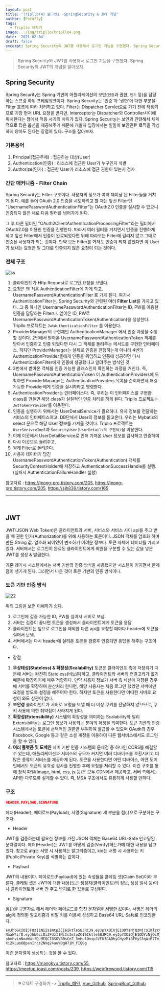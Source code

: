 ```yaml
---
layout: post
title: 'Tripllo(4) 로그인1 -SpringSecurity & JWT 개념'
author: [Pozafly]
tags:
  - Tripllo 제작기
image: ../img/tripllo/tripllo4.png
date: '2021-02-04'
draft: false
excerpt: Spring Security와 JWT를 사용해서 로그인 기능을 구현했다. Spring Security와 JWT의 개념을 알아보자.
---
```


> Spring Security와 JWT를 사용해서 로그인 기능을 구현했다. Spring Security와 JWT의 개념을 알아보자.

## Spring Security

Spring Security는 Spring 기반의 어플리케이션의 보안(`인증`과 권한, `인가` 등)을 담당하는 스프링 하위 프레임워크이다. Spring Security는 '인증'과 '권한'에 대한 부분을 Filter 흐름에 따라 처리하고 있다. Filter는 Dispatcher Servlet으로 가기 전에 적용되므로 가장 먼저 URL 요청을 받지만, Interceptor는 Dispatcher와 Controller사이에 위치한다는 점에서 적용 시기의 차이가 있다. Spring Security는 보안과 관련해서 체계적으로 많은 옵션을 제공해주기 때문에 개발자 입장에서는 일일이 보안관련 로직을 작성하지 않아도 된다는 장점이 있다. 구조를 잡아보자.

### 기본용어

1. Principal(접근주체) : 접근하는 대상(User)
2. Authentication(인증) : 리소스에 접근한 User가 누구인지 식별
3. Authorize(인가) : 접근한 User가 리소스에 접근 권한이 있는지 검사

### 간단 매커니즘 - Filter Chain

Spring Security는 Filter 구조이다. 사용자의 정보가 여러 체이닝 된 Filter들을 거치게 된다. 예를 들어 OAuth 2.0 인증을 시도하려고 할 때는 앞선 Filter인 "UsernamePasswordAuthenticationFilter"는 OAuth2.0 인증을 실시할 수 없으니 인증되지 않은 채로 다음 필터를 넘어가게 된다.

그 후 다른 필터인 "OAuth2ClientAuthenticationProcessingFilter"라는 필터에서 OAuth2.0을 이용한 인증을 진행한다. 따라서 여러 필터를 거치면서 인증을 진행하게 되고 앞선 Filter에서 인증이 완료되었다면 뒤에 따라오는 Filter에 걸리지 않고 그대로 인증된 사용자가 되는 것이다. 만약 모든 Filter를 거쳐도 인증이 되지 않았다면 이 User가 보내는 요청은 말 그대로 인증되지 않은 요청이 되는 것이다.

### 전체 구조

![ss](https://user-images.githubusercontent.com/59427983/106862908-1d5f0600-670b-11eb-8b65-8e83e71636e3.png)

1. 클라이언트가 Http Request로 로그인 요청을 보낸다.
2. 요청은 맨 처음 AuthenticationFilter에 가게 되고, UsernamePasswordAuthenticationFilter 로 가게 된다. 여기서 AuthenticationFilter는, Spring Security와 관련된 여러 **Filter List**를 가지고 있다. 그 중 하나인 UsernamePasswordAuthenticationFilter는 ID, PW를 이용한 인증을 담당하는 Filter다. 얻어온 ID, PW로 UsernamePasswordAuthenticationToken(Authentication)을 생성한다. Tripllo 프로젝트는 `JwtAuthenticationFilter` 를 이용한다.
3. ProviderManager의 구현체인 AuthenticationManager 에서 인증 과정을 수행할 것이다. 2번에서 받아온 UsernamePasswordAuthenticationToken 객체를 받아서 인증하고 인증 되었다면 다시 그 객체를 돌려주는 메서드를 구현한 인터페이스. 하지만 ProviderManager는 실제로 인증을 진행하는게 아니라 4번의 AuthenticationProvider들에게 인증을 위임하고 인증에 성공하면 다시 AuthenticationFilter에게 인증에 성공했다고 알려주는 방식인 것.
4. 3번에서 받아온 객체를 인증 가능한 클래스인지 확인하는 과정을 거친다. 즉, UsernamePasswordAuthenticationToken 이 AuthenticationProviders에 도착하면 ProviderManager는 AuthenticationProviders 목록을 순회하면서 해결 가능한 Provider에게 인증을 실시하라고 명령한다.
5. AuthenticationProvider는 인터페이스다. 즉, 우리는 이 인터페이스를 구현한 class를 만들면 해당 class가 실질적인 인증 처리를 하게 된다. Tripllo 프로젝트는 `JwtTokenProvider`를 이용한다.
6. 인증을 실행하기 위해서는 UserDetailService가 필요하다. 유저 정보를 전달하는 서비스의 인터페이스이고, DB단에서 User의 정보를 들고온다. 우리는 Mybatis의 select 문으로 해당 User 정보를 가져올 것이다. Tripllo 프로젝트는 `UserSerivceImpl`과 `SecurityUser(UserDetails의 구현체)`을 이용한다.
7. 이제 이곳에서 UserDetailService로 인해 가져온 User 정보를 검사하고 인증하여
8. 다시 이곳으로 돌려주고,
9. 원래 Filter로 돌려준다.
10. 사용자 데이터가 담긴 UsernamePasswordAuthenticationToken(Authentication) 객체를 SecurityContextHolder에 저장하고 AuthenticationSuccessHandle를 실행. (실패시 AuthenticationFailureHandler 실행)

참고자료 : <https://jeong-pro.tistory.com/205>, <https://jeong-pro.tistory.com/205>, <https://sjh836.tistory.com/165>

<hr/>

<br/>

## JWT

JWT(JSON Web Token)은 클라이언트와 서버, 서비스와 서비스 사이 api를 주고 받을 때 권한 인가(Authorization)를 위해 사용하는 토큰이다. JSON 객체를 암호화 하며 만든 String 값. 암호화 되어있어 변조하기 어려운 정보다. 토큰 자체에 데이터를 가지고 있다. 서버에서는 로그인이 완료된 클라이언트에게 회원을 구분할 수 있는 값을 넣은 JWT를 생성 & 발급한다.

기존 레거시 시스템에서는 서버 기반의 인증 방식을 사용했지만 시스템이 커지면서 한계점이 생기게 된다. 그러면서 나온 것이 토큰 기반의 인증 방식이다.

### 토큰 기반 인증 방식

![22](https://user-images.githubusercontent.com/59427983/106880800-260e0700-6720-11eb-8682-44f9a389721b.png)

위의 그림을 보면 이해하기 쉽다.

1. 로그인에 검증 가능한 ID, PW를 실어서 서버로 보냄.
2. 서버는 검증이 끝나면 토큰을 생성해서 클라이언트에게 토큰을 응답
3. 클라이언트는 앞으로 로그인을 제외한 다른 api를 요청할 때마다 header에 토큰을 실어서 보냄.
4. 서버에서는 다시 header에 실려온 토큰을 검증후 인증되면 응답을 해주는 구조이다.

- 장점

1. **무상태성(Stateless) & 확장성(Scalability)**
   토큰은 클라이언트 측에 저장되기 때문에 서버는 완전히 Stateless(비보존)하고, 클라이언트와 서버의 연결고리가 없기 때문에 확장하기에 매우 적합하다. 만약 사용자 정보가 서버 측 세션에 저장된 경우에 서버를 확장하여 분산처리 한다면, 해당 사용자는 처음 로그인 했었던 서버에만 요청을 받도록 설정을 해주어야 한다. 하지만 토큰을 사용한다면 어떠한 서버로 요청이 와도 상관이 없다.
2. **보안성**
   클라이언트가 서버로 요청을 보낼 때 더 이상 쿠키를 전달하지 않으므로, 쿠키 사용에 의한 취약점이 사라지게 된다.
3. **확장성(Extensibility)**
   시스템의 확장성을 의미하는 Scalability와 달리 Extensibility는 로그인 정보가 사용되는 분야의 확정을 의미한다. 토큰 기반의 인증 시스템에서는 토큰에 선택적인 권한만 부여하여 발급할 수 있으며 OAuth의 경우 Facebook, Google 등과 같은 소셜 계정을 이용하여 다른 웹서비스에서도 로그인을 할 수 있다.
4. **여러 플랫폼 및 도메인**
   서버 기반 인증 시스템의 문제점 중 하나인 CORS를 해결할 수 있는데, 애플리케이션과 서비스의 규모가 커지면 여러 디바이스를 호환시키고 더 많은 종류의 서비스를 제공하게 된다. 토큰을 사용한다면 어떤 디바이스, 어떤 도메인에서도 토큰의 유효성 검사를 진행한 후에 요청을 처리할 수 있다. 이런 구조를 통해 정적 파일(Image, html, css, js 등)은 모두 CDN에서 제공하고, 서버 측에서는 API만 다루도록 설게할 수 있다. 즉, MSA 구조에서도 유용하게 사용할 만하다.

### 구조

```json
HEADER.PAYLOAD.SIGNATURE
```

헤더(Header), 페이로드(Payload), 서명(Signature) 세 부분을 점(.)으로 구분하는 구조다.

- Header

JWT를 검증하는데 필요한 정보를 가진 JSON 객체는 Base64 URL-Safe 인코딩된 문자열이다. 헤더(Header)는 JWT를 어떻게 검증(Verify)하는가에 대한 내용을 담고 있다. 참고로 alg는 서명 시 사용하는 알고리즘이고, kid는 서명 시 사용하는 키(Public/Private Key)를 식별하는 값이다.

- Payload

JWT의 내용이다. 페이로드(Payload)에 있는 속성들을 클레임 셋(Claim Set)이라 부른다. 클레임 셋은 JWT에 대한 내용(토큰 생성자(클라이언트)의 정보, 생성 일시 등)이나 클라이언트와 서버 간 주고 받기로 한 값들로 구성된다.

- Signature

점(.)을 구분자로 해서 헤더와 페이로드를 합친 문자열을 서명한 값이다. 서명은 헤더의 alg에 정의된 알고리즘과 비밀 키를 이용해 성성하고 Base64 URL-Safe로 인코딩한다.

```
eyJhbGciOiJFUzI1NiIsImtpZCI6IktleSBJRCJ9.eyJpYXQiOjE1ODYzNjQzMjcsImlzcyI6ImppbmhvLn
NoaW4ifQ.eyJhbGciOiJFUzI1NiIsImtpZCI6IktleSBJRC9.eyJpYXQiOjE1ODYzNjQzMjcsImlzcyI6Imp
pbmhvLnNoaW4ifQ.MEQCIBSOVBBsCeZ_8vHulOvspJVFU3GADhyCHyzMiBFVyS3qAiB7Tm_ME
Xi2kLusOBpanIrcs2NVq24uuVDgH71M_fIQGg
```

이런 문자열이 생성되는 것을 볼 수 있다.

참고자료 : <https://mangkyu.tistory.com/55>, <https://meetup.toast.com/posts/239>, <https://webfirewood.tistory.com/115>

<hr/>

> 프로젝트 구경하기 -> [Tripllo\_메인](https://tripllo.tech), [Vue_Github](https://github.com/pozafly/tripllo_vue), [SpringBoot_Github](https://github.com/pozafly/tripllo_springBoot)
